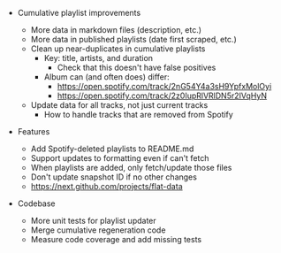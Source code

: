 - Cumulative playlist improvements
    - More data in markdown files (description, etc.)
    - More data in published playlists (date first scraped, etc.)
    - Clean up near-duplicates in cumulative playlists
        - Key: title, artists, and duration
            - Check that this doesn't have false positives
        - Album can (and often does) differ:
            - https://open.spotify.com/track/2nG54Y4a3sH9YpfxMolOyi
            - https://open.spotify.com/track/2z0IupRlVRlDN5r2IVqHyN
    - Update data for all tracks, not just current tracks
        - How to handle tracks that are removed from Spotify

- Features
    - Add Spotify-deleted playlists to README.md
    - Support updates to formatting even if can't fetch
    - When playlists are added, only fetch/update those files
    - Don't update snapshot ID if no other changes
    - https://next.github.com/projects/flat-data

- Codebase
    - More unit tests for playlist updater
    - Merge cumulative regeneration code
    - Measure code coverage and add missing tests
